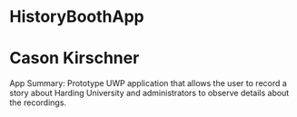 # HistoryBoothApp
# Cason Kirschner

App Summary: Prototype UWP application that allows the user to record a story about Harding University and administrators to observe details about the recordings.
